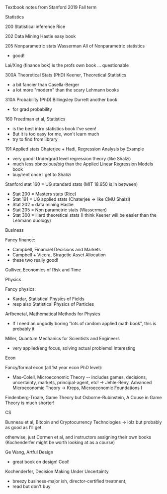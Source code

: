 Textbook notes from Stanford 2019 Fall term

Statistics

200 Statistical inference
Rice

202 Data Mining
Hastie easy book

205 Nonparametric stats
Wasserman All of Nonparametric statistics
- good!

Lai/Xing (finance bok) is the profs own book ... questionable

300A Theoretical Stats (PhD)
Keener, Theoretical Statistics
- a bit fancier than Casella-Berger
- a lot more "modern" than the scary Lehmann books

310A Probability (PhD)
Billingsley
Durrett
another book
- for grad probability

160
Freedman et al, Statistics
- is the best intro statistics book I've seen!
- But  it is too easy for me, won't learn much
- try to find from library

191 Applied stats
Chaterjee + Hadi, Regression Analysis by Example
- very good! Undergrad level regression theory (like Shalzi)
- much less obnoxious/big than the Applied Linear Regression Models book
- buy/rent once I get to Shalizi

Stanford stat 160 = UG standard stats
(MIT 18.650 is in between)
- Stat 200 = Masters stats (Rice)
- Stat 191 = UG applied stats (Chaterjee -> like CMU Shalzi)
- Stat 202 = data mining Hastie
- Stat 205 = Non parametric stats (Wasserman)
- Stat 300 = Hard theoretical stats
(I think Keener will be easier than the Lehmann duology)

Business

Fancy finance:
- Campbell, Financiel Decisions and Markets
- Campbell + Vicera, Stragetic Asset Allocation
- these two really good!

Gulliver, Economics of Risk and Time

Physics

Fancy physics:
- Kardar, Statistical Physics of Fields
- resp also Statistical Physics of Particles

Arfbenetal, Mathematical Methods for Physics
- If I need an ungodly boring "lots of random applied math book",
this is probably it

Miller, Quantum Mechanics for Scientists and Engineers
- very applied/eng focus, solving actual problems! Interesting


Econ

Fancy/formal econ (all 1st year econ PhD level):
- Mas-Colell, Microeconomic Theory -- includes games, decisions, uncertainty,
markets, principal-agent, etc!
-> Jehle-Reny, Advanced Microeconomic Theory
-> Kreps, Microeconomic Foundations I

Findenberg-Troale, Game Theory
but Osborne-Rubinstein, A Couse in Game Theory is much shorter!

CS

Bunneau et al, Bitcoin and Cryptocurrency Technologies
-> lolz but probably as good as I'll get

otherwise, just Cormen et al, and instructors assigning their own books
(Kochenderfer might be worth looking at as a course)

Ge Wang, Artful Design
- great book on design! Cool!

Kochenderfer, Decision Making Under Uncertainty
- breezy business-major ish, director-certified treatment,
- read but don't buy

